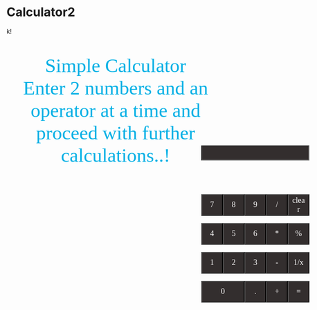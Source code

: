 # Calculator2
k!
<!DOCTYPE HTML>
<html>
<title>Calculator</title>
<style>
body
{
	margin:2px;
}
.box
{
	font-family:agency FB;
	font-size:20px;
	background-color:#332e2e;
	color:white;
}
.buttons
{
	font-family:agency FB;
	font-size:18px;
	color:white;
	background-color:#332e2e;
}
.fc
{
	height:50px;
	postion:absolute;
	font-size:45px;
	font-family:agency FB;
	color:#00b0e5;
	text-align:center;
}
</style>
<body background="b (24).jpg">
<p class="fc">Simple Calculator<br>Enter 2 numbers and an operator at a time and proceed with further calculations..!</p>
<script>
function func7()
{
	var x = document.getElementById("b7").value;	
	var y=document.getElementById("pp").value;
	document.getElementById("pp").value= y.concat("",x);
}
function func8()
{
	var x = document.getElementById("b8").value;	
	var y=document.getElementById("pp").value;
	document.getElementById("pp").value= y.concat("",x);
}
function func9()
{
	var x = document.getElementById("b9").value;	
	var y=document.getElementById("pp").value;
	document.getElementById("pp").value= y.concat("",x);
}
function func4()
{
	var x = document.getElementById("b4").value;	
	var y=document.getElementById("pp").value;
	document.getElementById("pp").value= y.concat("",x);
}
function func5()
{
	var x = document.getElementById("b5").value;	
	var y=document.getElementById("pp").value;
	document.getElementById("pp").value= y.concat("",x);
}
function func6()
{
	var x = document.getElementById("b6").value;	
	var y=document.getElementById("pp").value;
	document.getElementById("pp").value= y.concat("",x);
}
function func1()
{
	var x = document.getElementById("b1").value;	
	var y=document.getElementById("pp").value;
	document.getElementById("pp").value= y.concat("",x);
}
function func2()
{
	var x = document.getElementById("b2").value;	
	var y=document.getElementById("pp").value;
	document.getElementById("pp").value= y.concat("",x);
}
function func3()
{
	var x = document.getElementById("b3").value;	
	var y=document.getElementById("pp").value;
	document.getElementById("pp").value= y.concat("",x);
}
function func0()
{
	var x = document.getElementById("b0").value;	
	var y=document.getElementById("pp").value;
	document.getElementById("pp").value= y.concat("",x);
}
function funcdiv()
{
	var x = document.getElementById("bdiv").value;	
	var y=document.getElementById("pp").value;
	document.getElementById("pp").value= y.concat("",x);
}
function funclear()
{
	document.getElementById("pp").value=0;
}
function funcmul()
{
	var x = document.getElementById("bmul").value;	
	var y=document.getElementById("pp").value;
	document.getElementById("pp").value= y.concat("",x);
}
function funcmod()
{
	var x = document.getElementById("bmod").value;	
	var y=document.getElementById("pp").value;
	document.getElementById("pp").value= y.concat("",x);
}
function funcrec()
{	
	var y=document.getElementById("pp").value;
	var z=1/y;
	document.getElementById("pp").value= z;
}
function funcsub()
{
	var x = document.getElementById("bsub").value;	
	var y=document.getElementById("pp").value;
	document.getElementById("pp").value= y.concat("",x);
}
function funcpoint()
{
	var x = document.getElementById("bpoint").value;	
	var y=document.getElementById("pp").value;
	document.getElementById("pp").value= y.concat("",x);
}
function funcadd()
{
	var x = document.getElementById("badd").value;	
	var y=document.getElementById("pp").value;
	document.getElementById("pp").value= y.concat("",x);
}
function funceq()
{
	var text= document.getElementById("pp").value;
	var len= text.length;
	var i,c,count=0;
	for(i=0;i<len;i++)
	{
		var temp=text.charAt(i);
		if(temp=='+' ||temp=='-'||temp=='*' ||temp=='/' || temp=='%')
		{
			count++;
			var a=text.substr(0,i);
			var aa=parseFloat(a);
			var b=text.substr(i+1,len);
			var bb=parseFloat(b);
			if(temp=='+')
				c=aa+bb;
			if(temp=='-')
				c=aa-bb;
			if(temp=='*')
				c=aa*bb;
			if(temp=='%')
				c=aa%bb;
			if(temp=='/')
				c=aa/bb;
			break;
		}
	}
	document.getElementById("pp").value=c;
}
</script>

<br><br><br><br><br><br>

<input class="box" type="text" id="pp" style="postion:relative;margin-top:0px;margin-left:450px;width:250px;height:35px">

<br><br>
<button class="buttons" id="b7"  value="7" onclick="func7()" style="position:absolute;margin-top:30px;margin-left:450px;height:50px; width:50px;"> 7 </button>
<button class="buttons" id="b8"  value="8" onclick="func8()" style="position:absolute;margin-top:30px;margin-left:500px;height:50px; width:50px"> 8 </button>
<button class="buttons" id="b9"  value="9" onclick="func9()" style="position:absolute;margin-top:30px;margin-left:550px;height:50px; width:50px"> 9 </button>
<button class="buttons" id="bdiv"  value="/" onclick="funcdiv()" style="position:absolute;margin-top:30px;margin-left:600px;height:50px; width:50px"> / </button>
<button class="buttons" id="bclear"  value="clear" onclick="funclear()" style="position:absolute;margin-top:30px;margin-left:650px;height:50px; width:50px"> clear </button>
<br>
<button class="buttons" id="b4"  value="4" onclick="func4()" style="position:absolute;margin-top:80px;margin-left:450px;height:50px; width:50px"> 4 </button>
<button class="buttons" id="b5"  value="5" onclick="func5()" style="position:absolute;margin-top:80px;margin-left:500px;height:50px; width:50px"> 5 </button>
<button class="buttons" id="b6"  value="6" onclick="func6()" style="position:absolute;margin-top:80px;margin-left:550px;height:50px; width:50px"> 6 </button>
<button class="buttons" id="bmul" value="*" onclick="funcmul()" style="position:absolute;margin-top:80px;margin-left:600px;height:50px; width:50px"> * </button>
<button class="buttons" id="bmod"  value="%" onclick="funcmod()" style="position:absolute;margin-top:80px;margin-left:650px;height:50px; width:50px"> % </button>
<br>
<button class="buttons" id="b1"  value="1" onclick="func1()" style="position:absolute;margin-top:130px;margin-left:450px;height:50px; width:50px"> 1 </button>
<button class="buttons" id="b2"  value="2" onclick="func2()" style="position:absolute;margin-top:130px;margin-left:500px;height:50px; width:50px"> 2 </button>
<button class="buttons" id="b3"  value="3" onclick="func3()" style="position:absolute;margin-top:130px;margin-left:550px;height:50px; width:50px"> 3 </button>
<button class="buttons" id="bsub"  value="-" onclick="funcsub()" style="position:absolute;margin-top:130px;margin-left:600px;height:50px; width:50px"> - </button>
<button class="buttons" id="brec"  value="rec" onclick="funcrec()" style="position:absolute;margin-top:130px;margin-left:650px;height:50px; width:50px"> 1/x </button>
<br>
<button class="buttons" id="b0"  value="0" onclick="func0()" style="position:absolute;margin-top:180px;margin-left:450px;height:50px; width:100px"> 0 </button>
<button class="buttons" id="bpoint"  value="." onclick="funcpoint()" style="position:absolute;margin-top:180px;margin-left:550px;height:50px; width:50px"> . </button>
<button class="buttons" id="badd"  value="+" onclick="funcadd()" style="position:absolute;margin-top:180px;margin-left:600px;height:50px; width:50px"> + </button>
<button class="buttons" id="beq"  value="=" onclick="funceq()" style="position:absolute;margin-top:180px;margin-left:650px;height:50px; width:50px"> = </button>

</body>
</html>
